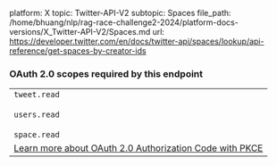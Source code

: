 platform: X
topic: Twitter-API-V2
subtopic: Spaces
file_path: /home/bhuang/nlp/rag-race-challenge2-2024/platform-docs-versions/X_Twitter-API-V2/Spaces.md
url: https://developer.twitter.com/en/docs/twitter-api/spaces/lookup/api-reference/get-spaces-by-creator-ids

### OAuth 2.0 scopes required by this endpoint

|     |
| --- |
| `tweet.read`<br><br>`users.read`<br><br>`space.read` |
| [Learn more about OAuth 2.0 Authorization Code with PKCE](https://developer.twitter.com/en/docs/twitter-api/oauth2) |